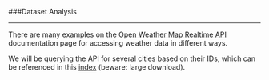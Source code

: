 ###Dataset Analysis

---

There are many examples on the [Open Weather Map Realtime API](http://openweathermap.org/current) documentation page for accessing weather data in different ways.

We will be querying the API for several cities based on their IDs, which can be referenced in this [index](http://bulk.openweathermap.org/sample/city.list.json.gz) (beware: large download).
